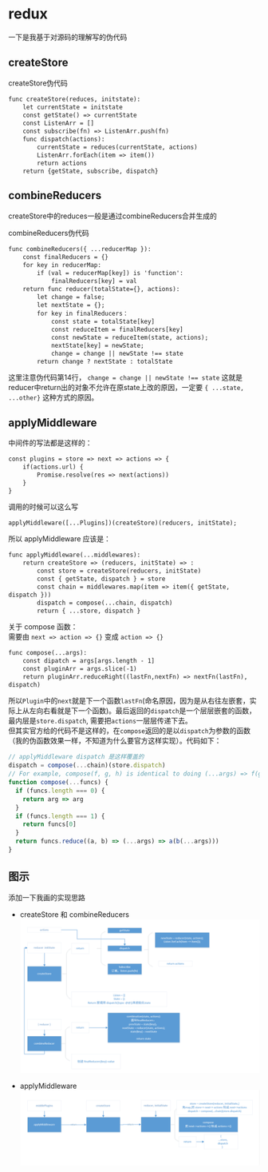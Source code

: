 # redux

一下是我基于对源码的理解写的伪代码  

## createStore
createStore伪代码
```
func createStore(reduces, initstate):
    let currentState = initstate
    const getState() => currentState
    const ListenArr = []
    const subscribe(fn) => ListenArr.push(fn)
    func dispatch(actions):
        currentState = reduces(currentState, actions)
        ListenArr.forEach(item => item())
        return actions
    return {getState, subscribe, dispatch}        
```
  
## combineReducers  
createStore中的reduces一般是通过combineReducers合并生成的  
  
combineReducers伪代码
```
func combineReducers({ ...reducerMap }):
    const finalReducers = {}
    for key in reducerMap:
        if (val = reducerMap[key]) is 'function':
            finalReducers[key] = val
    return func reducer(totalState={}, actions):
        let change = false;
        let nextState = {};
        for key in finalReducers：
            const state = totalState[key]
            const reduceItem = finalReducers[key]
            const newState = reduceItem(state, actions);
            nextState[key] = newState;
            change = change || newState !== state
        return change ? nextState : totalState
```  
这里注意伪代码第14行， `change = change || newState !== state` 这就是reducer中return出的对象不允许在原state上改的原因，一定要 ` { ...state, ...other} ` 这种方式的原因。

## applyMiddleware   
中间件的写法都是这样的：  
```
const plugins = store => next => actions => {
    if(actions.url) {
        Promise.resolve(res => next(actions))
    }
}
```
调用的时候可以这么写
```
applyMiddleware([...Plugins])(createStore)(reducers, initState);
```
所以 applyMiddleware 应该是：
```
func applyMiddleware(...middlewares):
    return createStore => (reducers, initState) => :
        const store = createStore(reducers, initState)
        const { getState, dispatch } = store
        const chain = middlewares.map(item => item({ getState, dispatch }))
        dispatch = compose(...chain, dispatch)
        return { ...store, dispatch }
```
关于 compose 函数：   
需要由 `next => action => {}`  变成 `action => {}`
```
func compose(...args):
    const dipatch = args[args.length - 1]
    const pluginArr = args.slice(-1)
    return pluginArr.reduceRight((lastFn,nextFn) => nextFn(lastFn), dispatch)
```
所以`Plugin`中的`next`就是下一个函数`lastFn`(命名原因，因为是从右往左嵌套，实际上从左向右看就是下一个函数)。最后返回的`dispatch`是一个层层嵌套的函数，最内层是`store.dispatch`, 需要把`actions`一层层传递下去。   
但其实官方给的代码不是这样的，在`compose`返回的是以`dispatch`为参数的函数（我的伪函数效果一样，不知道为什么要官方这样实现）。代码如下： 
```javascript
// applyMiddleware dispatch 是这样覆盖的
dispatch = compose(...chain)(store.dispatch)
// For example, compose(f, g, h) is identical to doing (...args) => f(g(h(...args))).
function compose(...funcs) {
  if (funcs.length === 0) {
    return arg => arg
  }   
  if (funcs.length === 1) {
    return funcs[0]
  }
  return funcs.reduce((a, b) => (...args) => a(b(...args)))
}
```

## 图示 
添加一下我画的实现思路
- createStore 和 combineReducers
    ![createStore + combineReducers](https://github.com/cmcesummer/read_source_code/blob/master/redux/img/redux_1.png)
  
- applyMiddleware
 ![applyMiddleware](https://github.com/cmcesummer/read_source_code/blob/master/redux/img/redux_2.png)



 